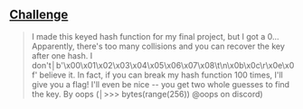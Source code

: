 
## [Challenge](https://ctftime.org/event/1582)

> I made this keyed hash function for my final project, but I got a 0... Apparently, there's too many collisions and you can recover the key after one hash. I don't│b'\x00\x01\x02\x03\x04\x05\x06\x07\x08\t\n\x0b\x0c\r\x0e\x0f'
 believe it. In fact, if you can break my hash function 100 times, I'll give you a flag! I'll even be nice -- you get two whole guesses to find the key. By oops (│>>> bytes(range(256))
@oops on discord)
